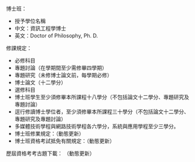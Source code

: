博士班：
- 授予學位名稱
- 中文：資訊工程學博士
- 英文：Doctor of Philosophy, Ph. D.

修課規定：
- 必修科目
 - 專題討論（在學期間至少需修畢四學期）
 - 專題研究（未修博士論文前，每學期必修）
 - 博士論文（十二學分）
- 選修科目
 - 博士班學生至少須修畢本所課程十八學分（不包括論文十二學分、專題研究及專題討論）
 - 逕行修讀博士學位者，至少須修畢本所課程三十學分（不包括論文十二學分、專題研究及專題討論）
 - 多媒體技術學程與網路技術學程各六學分，系統與應用學程至少三學分。
- 博士班修業規定：（動態更新）
- 博士班資格考試抵免有關規定：（動態更新）

歷屆資格考考古題下載：
（動態更新）
